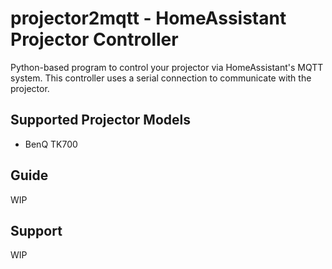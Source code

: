 # projector2mqtt - HomeAssistant Projector Controller
Python-based program to control your projector via HomeAssistant's MQTT system. This controller uses a serial connection to communicate with the projector.

## Supported Projector Models
* BenQ TK700

## Guide
WIP

## Support
WIP
